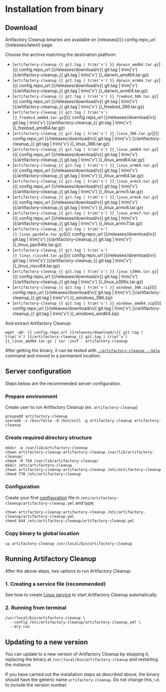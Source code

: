 # Installation from binary

## Download

Artifactory Cleanup binaries are available on [releases]({{ config.repo_url }}releases/latest) page.

Choose the archive matching the destination platform:

* [`artifactory-cleanup_{{ git.tag | trim('v') }}_darwin_amd64.tar.gz`]({{ config.repo_url }}/releases/download/v{{ git.tag | trim('v') }}/artifactory-cleanup_{{ git.tag | trim('v') }}_darwin_amd64.tar.gz)
* [`artifactory-cleanup_{{ git.tag | trim('v') }}_darwin_arm64.tar.gz`]({{ config.repo_url }}/releases/download/v{{ git.tag | trim('v') }}/artifactory-cleanup_{{ git.tag | trim('v') }}_darwin_arm64.tar.gz)
* [`artifactory-cleanup_{{ git.tag | trim('v') }}_freebsd_386.tar.gz`]({{ config.repo_url }}/releases/download/v{{ git.tag | trim('v') }}/artifactory-cleanup_{{ git.tag | trim('v') }}_freebsd_386.tar.gz)
* [`artifactory-cleanup_{{ git.tag | trim('v') }}_freebsd_amd64.tar.gz`]({{ config.repo_url }}/releases/download/v{{ git.tag | trim('v') }}/artifactory-cleanup_{{ git.tag | trim('v') }}_freebsd_amd64.tar.gz)
* [`artifactory-cleanup_{{ git.tag | trim('v') }}_linux_386.tar.gz`]({{ config.repo_url }}/releases/download/v{{ git.tag | trim('v') }}/artifactory-cleanup_{{ git.tag | trim('v') }}_linux_386.tar.gz)
* [`artifactory-cleanup_{{ git.tag | trim('v') }}_linux_amd64.tar.gz`]({{ config.repo_url }}/releases/download/v{{ git.tag | trim('v') }}/artifactory-cleanup_{{ git.tag | trim('v') }}_linux_amd64.tar.gz)
* [`artifactory-cleanup_{{ git.tag | trim('v') }}_linux_arm64.tar.gz`]({{ config.repo_url }}/releases/download/v{{ git.tag | trim('v') }}/artifactory-cleanup_{{ git.tag | trim('v') }}_linux_arm64.tar.gz)
* [`artifactory-cleanup_{{ git.tag | trim('v') }}_linux_armv5.tar.gz`]({{ config.repo_url }}/releases/download/v{{ git.tag | trim('v') }}/artifactory-cleanup_{{ git.tag | trim('v') }}_linux_armv5.tar.gz)
* [`artifactory-cleanup_{{ git.tag | trim('v') }}_linux_armv6.tar.gz`]({{ config.repo_url }}/releases/download/v{{ git.tag | trim('v') }}/artifactory-cleanup_{{ git.tag | trim('v') }}_linux_armv6.tar.gz)
* [`artifactory-cleanup_{{ git.tag | trim('v') }}_linux_armv7.tar.gz`]({{ config.repo_url }}/releases/download/v{{ git.tag | trim('v') }}/artifactory-cleanup_{{ git.tag | trim('v') }}_linux_armv7.tar.gz)
* [`artifactory-cleanup_{{ git.tag | trim('v') }}_linux_ppc64le.tar.gz`]({{ config.repo_url }}/releases/download/v{{ git.tag | trim('v') }}/artifactory-cleanup_{{ git.tag | trim('v') }}_linux_ppc64le.tar.gz)
* [`artifactory-cleanup_{{ git.tag | trim('v') }}_linux_riscv64.tar.gz`]({{ config.repo_url }}/releases/download/v{{ git.tag | trim('v') }}/artifactory-cleanup_{{ git.tag | trim('v') }}_linux_riscv64.tar.gz)
* [`artifactory-cleanup_{{ git.tag | trim('v') }}_linux_s390x.tar.gz`]({{ config.repo_url }}/releases/download/v{{ git.tag | trim('v') }}/artifactory-cleanup_{{ git.tag | trim('v') }}_linux_s390x.tar.gz)
* [`artifactory-cleanup_{{ git.tag | trim('v') }}_windows_386.zip`]({{ config.repo_url }}/releases/download/v{{ git.tag | trim('v') }}/artifactory-cleanup_{{ git.tag | trim('v') }}_windows_386.zip)
* [`artifactory-cleanup_{{ git.tag | trim('v') }}_windows_amd64.zip`]({{ config.repo_url }}/releases/download/v{{ git.tag | trim('v') }}/artifactory-cleanup_{{ git.tag | trim('v') }}_windows_amd64.zip)

And extract Artifactory Cleanup:

```shell
wget -qO- {{ config.repo_url }}releases/download/v{{ git.tag | trim('v') }}/artifactory-cleanup_{{ git.tag | trim('v') }}_linux_amd64.tar.gz | tar -zxvf - artifactory-cleanup
```

After getting the binary, it can be tested with [`./artifactory-cleanup --help`](../usage/cli.md) command and moved
to a permanent location.

## Server configuration

Steps below are the recommended server configuration.

### Prepare environment

Create user to run Artifactory Cleanup (ex. `artifactory-cleanup`)

```shell
groupadd artifactory-cleanup
useradd -s /bin/false -d /bin/null -g artifactory-cleanup artifactory-cleanup
```

### Create required directory structure

```shell
mkdir -p /var/lib/artifactory-cleanup
chown artifactory-cleanup:artifactory-cleanup /var/lib/artifactory-cleanup/
chmod -R 750 /var/lib/artifactory-cleanup/
mkdir /etc/artifactory-cleanup
chown artifactory-cleanup:artifactory-cleanup /etc/artifactory-cleanup
chmod 770 /etc/artifactory-cleanup
```

### Configuration

Create your first [configuration](../config/index.md) file in `/etc/artifactory-cleanup/artifactory-cleanup.yml`
and type:

```shell
chown artifactory-cleanup:artifactory-cleanup /etc/artifactory-cleanup/artifactory-cleanup.yml
chmod 644 /etc/artifactory-cleanup/artifactory-cleanup.yml
```

### Copy binary to global location

```shell
cp artifactory-cleanup /usr/local/bin/artifactory-cleanup
```

## Running Artifactory Cleanup

After the above steps, two options to run Artifactory Cleanup:

### 1. Creating a service file (recommended)

See how to create [Linux service](linux-service.md) to start Artifactory Cleanup automatically.

### 2. Running from terminal

```shell
/usr/local/bin/artifactory-cleanup \
  --config /etc/artifactory-cleanup/artifactory-cleanup.yml \
  --dry-run
```

## Updating to a new version

You can update to a new version of Artifactory Cleanup by stopping it, replacing the binary
at `/usr/local/bin/artifactory-cleanup` and restarting the instance.

If you have carried out the installation steps as described above, the binary should have the generic
name `artifactory-cleanup`. Do not change this, i.e. to include the version number.
